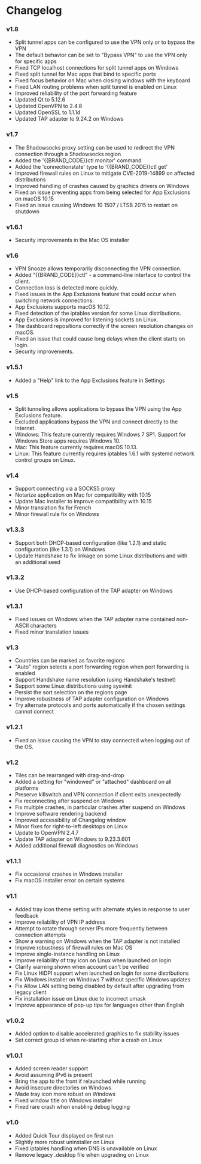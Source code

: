 # Changelog

### v1.8
* Split tunnel apps can be configured to use the VPN only or to bypass the VPN
* The default behavior can be set to "Bypass VPN" to use the VPN only for specific apps
* Fixed TCP localhost connections for split tunnel apps on Windows
* Fixed split tunnel for Mac apps that bind to specific ports
* Fixed focus behavior on Mac when closing windows with the keyboard
* Fixed LAN routing problems when split tunnel is enabled on Linux
* Improved reliability of the port forwarding feature
* Updated Qt to 5.12.6
* Updated OpenVPN to 2.4.8
* Updated OpenSSL to 1.1.1d
* Updated TAP adapter to 9.24.2 on Windows

### v1.7
* The Shadowsocks proxy setting can be used to redirect the VPN connection through a Shadowsocks region
* Added the '{{BRAND_CODE}}ctl monitor' command
* Added the 'connectionstate' type to '{{BRAND_CODE}}ctl get'
* Improved firewall rules on Linux to mitigate CVE-2019-14899 on affected distributions
* Improved handling of crashes caused by graphics drivers on Windows
* Fixed an issue preventing apps from being selected for App Exclusions on macOS 10.15
* Fixed an issue causing Windows 10 1507 / LTSB 2015 to restart on shutdown

### v1.6.1
* Security improvements in the Mac OS installer

### v1.6
* VPN Snooze allows temporarily disconnecting the VPN connection.
* Added "{{BRAND_CODE}}ctl" - a command-line interface to control the client.
* Connection loss is detected more quickly.
* Fixed issues in the App Exclusions feature that could occur when switching network connections.
* App Exclusions supports macOS 10.12.
* Fixed detection of the iptables version for some Linux distributions.
* App Exclusions is improved for listening sockets on Linux.
* The dashboard repositions correctly if the screen resolution changes on macOS.
* Fixed an issue that could cause long delays when the client starts on login.
* Security improvements.

### v1.5.1
* Added a "Help" link to the App Exclusions feature in Settings

### v1.5
* Split tunneling allows applications to bypass the VPN using the App Exclusions feature.
* Excluded applications bypass the VPN and connect directly to the Internet.
* Windows: This feature currently requires Windows 7 SP1.  Support for Windows Store apps requires Windows 10.
* Mac: This feature currently requires macOS 10.13.
* Linux: This feature currently requires iptables 1.6.1 with systemd network control groups on Linux.

### v1.4
* Support connecting via a SOCKS5 proxy
* Notarize application on Mac for compatibility with 10.15
* Update Mac installer to improve compatibility with 10.15
* Minor translation fix for French
* Minor firewall rule fix on Windows

### v1.3.3
* Support both DHCP-based configuration (like 1.2.1) and static configuration (like 1.3.1) on Windows
* Update Handshake to fix linkage on some Linux distributions and with an additional seed

### v1.3.2
* Use DHCP-based configuration of the TAP adapter on Windows

### v1.3.1
* Fixed issues on Windows when the TAP adapter name contained non-ASCII characters
* Fixed minor translation issues

### v1.3
* Countries can be marked as favorite regions
* "Auto" region selects a port forwarding region when port forwarding is enabled
* Support Handshake name resolution (using Handshake's testnet)
* Support some Linux distributions using sysvinit
* Persist the sort selection on the regions page
* Improve robustness of TAP adapter configuration on Windows
* Try alternate protocols and ports automatically if the chosen settings cannot connect

### v1.2.1
* Fixed an issue causing the VPN to stay connected when logging out of the OS.

### v1.2
* Tiles can be rearranged with drag-and-drop
* Added a setting for "windowed" or "attached" dashboard on all platforms
* Preserve killswitch and VPN connection if client exits unexpectedly
* Fix reconnecting after suspend on Windows
* Fix multiple crashes, in particular crashes after suspend on Windows
* Improve software rendering backend
* Improved accessibility of Changelog window
* Minor fixes for right-to-left desktops on Linux
* Update to OpenVPN 2.4.7
* Update TAP adapter on Windows to 9.23.3.601
* Added additional firewall diagnostics on Windows

### v1.1.1
* Fix occasional crashes in Windows installer
* Fix macOS installer error on certain systems

### v1.1
* Added tray icon theme setting with alternate styles in response to user feedback
* Improve reliability of VPN IP address
* Attempt to rotate through server IPs more frequently between connection attempts
* Show a warning on Windows when the TAP adapter is not installed
* Improve robustness of firewall rules on Mac OS
* Improve single-instance handling on Linux
* Improve reliability of tray icon on Linux when launched on login
* Clarify warning shown when account can't be verified
* Fix Linux HiDPI support when launched on login for some distributions
* Fix Windows installer on Windows 7 without specific Windows updates
* Fix Allow LAN setting being disabled by default after upgrading from legacy client
* Fix installation issue on Linux due to incorrect umask
* Improve appearance of pop-up tips for languages other than English

### v1.0.2
* Added option to disable accelerated graphics to fix stability issues
* Set correct group id when re-starting after a crash on Linux

### v1.0.1
* Added screen reader support
* Avoid assuming IPv6 is present
* Bring the app to the front if relaunched while running
* Avoid insecure directories on Windows
* Made tray icon more robust on Windows
* Fixed window title on Windows installer
* Fixed rare crash when enabling debug logging

### v1.0
* Added Quick Tour displayed on first run
* Slightly more robust uninstaller on Linux
* Fixed iptables handling when DNS is unavailable on Linux
* Remove legacy .desktop file when upgrading on Linux

